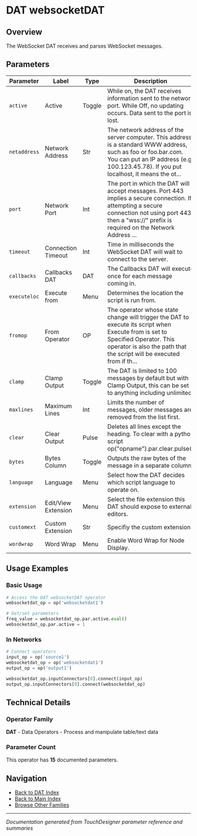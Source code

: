 # DAT websocketDAT

## Overview

The WebSocket DAT receives and parses WebSocket messages.

## Parameters

| Parameter | Label | Type | Description |
|-----------|-------|------|-------------|
| `active` | Active | Toggle | While on, the DAT receives information sent to the network port. While Off, no updating occurs. Data sent to the port is lost. |
| `netaddress` | Network Address | Str | The network address of the server computer. This address is a standard WWW address, such as foo or foo.bar.com. You can put an IP address (e.g. 100.123.45.78). If you put localhost, it means the ot... |
| `port` | Network Port | Int | The port in which the DAT will accept messages. Port 443 implies a secure connection. If attempting a secure connection not using port 443 then a "wss://" prefix is required on the Network Address ... |
| `timeout` | Connection Timeout | Int | Time in milliseconds the WebSocket DAT will wait to connect to the server. |
| `callbacks` | Callbacks DAT | DAT | The Callbacks DAT will execute once for each message coming in. |
| `executeloc` | Execute from | Menu | Determines the location the script is run from. |
| `fromop` | From Operator | OP | The operator whose state change will trigger the DAT to execute its script when Execute from is set to Specified Operator. This operator is also the path that the script will be executed from if th... |
| `clamp` | Clamp Output | Toggle | The DAT is limited to 100 messages by default but with Clamp Output, this can be set to anything including unlimited. |
| `maxlines` | Maximum Lines | Int | Limits the number of messages, older messages are removed from the list first. |
| `clear` | Clear Output | Pulse | Deletes all lines except the heading. To clear with a python script op("opname").par.clear.pulse() |
| `bytes` | Bytes Column | Toggle | Outputs the raw bytes of the message in a separate column. |
| `language` | Language | Menu | Select how the DAT decides which script language to operate on. |
| `extension` | Edit/View Extension | Menu | Select the file extension this DAT should expose to external editors. |
| `customext` | Custom Extension | Str | Specifiy the custom extension. |
| `wordwrap` | Word Wrap | Menu | Enable Word Wrap for Node Display. |

## Usage Examples

### Basic Usage

```python
# Access the DAT websocketDAT operator
websocketdat_op = op('websocketdat1')

# Get/set parameters
freq_value = websocketdat_op.par.active.eval()
websocketdat_op.par.active = 1
```

### In Networks

```python
# Connect operators
input_op = op('source1')
websocketdat_op = op('websocketdat1')
output_op = op('output1')

websocketdat_op.inputConnectors[0].connect(input_op)
output_op.inputConnectors[0].connect(websocketdat_op)
```

## Technical Details

### Operator Family

**DAT** - Data Operators - Process and manipulate table/text data

### Parameter Count

This operator has **15** documented parameters.

## Navigation

- [Back to DAT Index](../DAT/DAT_INDEX.md)
- [Back to Main Index](../OPERATORS_INDEX.md)
- [Browse Other Families](../OPERATORS_INDEX.md#quick-navigation)

---
*Documentation generated from TouchDesigner parameter reference and summaries*
